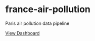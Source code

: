 # france-air-pollution

Paris air pollution data pipeline

[View Dashboard](https://lookerstudio.google.com/reporting/6a72e259-db85-43f7-ba61-f70102859de1/page/k4KKD)
